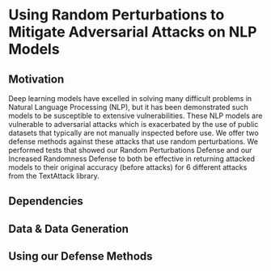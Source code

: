 # Using Random Perturbations to Mitigate Adversarial Attacks on NLP Models

## Motivation
Deep learning models have excelled in solving many difficult problems in Natural Language Processing (NLP), but it has been demonstrated such models to be susceptible to extensive vulnerabilities. These NLP models are vulnerable to adversarial attacks which is exacerbated by the use of public datasets that typically are not manually inspected before use. We offer two defense methods against these attacks that use random perturbations. We performed tests that showed our Random Perturbations Defense and our Increased Randomness Defense to both be effective in returning attacked models to their original accuracy (before attacks) for 6 different attacks from the TextAttack library. 

## Dependencies 

## Data & Data Generation

## Using our Defense Methods

